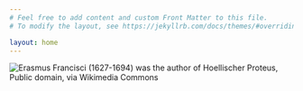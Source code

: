 ```yaml
---
# Feel free to add content and custom Front Matter to this file.
# To modify the layout, see https://jekyllrb.com/docs/themes/#overriding-theme-defaults

layout: home
---
```


![Erasmus Francisci (1627-1694) was the author of Hoellischer Proteus, Public domain, via Wikimedia Commons](https://upload.wikimedia.org/wikipedia/commons/2/2e/Hoellischer_Proteus.jpg)
